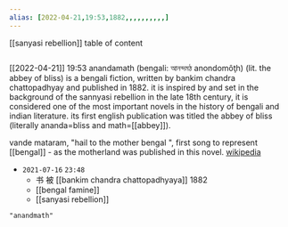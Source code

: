 ```yaml
---
alias: [2022-04-21,19:53,1882,,,,,,,,,,]
---
```

[[sanyasi rebellion]]
table of content
```toc
```

[[2022-04-21]] 19:53
anandamath (bengali: আনন্দমঠ anondomôţh) (lit. the abbey of bliss) is a bengali fiction, written by bankim chandra chattopadhyay and published in 1882. it is inspired by and set in the background of the sannyasi rebellion in the late 18th century, it is considered one of the most important novels in the history of bengali and indian literature. its first english publication was titled the abbey of bliss (literally ananda=bliss and math=[[abbey]]).

vande mataram, "hail to the mother bengal ", first song to represent [[bengal]]  - as the motherland was published in this novel.
[wikipedia](https://en.wikipedia.org/wiki/anandamath)

- `2021-07-16` `23:48`
	- 书 被 [[bankim chandra chattopadhyaya]] 1882
	- [[bengal famine]]
	- [[sanyasi rebellion]]
```query
"anandmath"
```